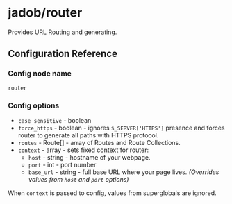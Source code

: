 # jadob/router

Provides URL Routing and generating. 

## Configuration Reference

### Config node name
`router`

### Config options
- `case_sensitive` - boolean 
- `force_https` - boolean - ignores `$_SERVER['HTTPS']` presence and forces router to generate all paths with HTTPS protocol.
- `routes` - Route[] - array of Routes and Route Collections.
- `context` - array - sets fixed context for router:
  - `host` - string - hostname of your webpage.
  - `port` - int - port number
  - `base_url` - string - full base URL where your page lives. *(Overrides values from `host` and `port` options)*

When `context` is passed to config, values from superglobals are ignored.
  
 
  
